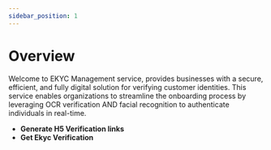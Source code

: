 ```yaml
---
sidebar_position: 1
---
```


# Overview

Welcome to EKYC Management service, provides businesses with a secure, efficient, and fully digital solution for verifying customer identities. This service enables organizations to streamline the onboarding process by leveraging OCR verification AND facial recognition to authenticate individuals in real-time.

- **Generate H5 Verification links**
- **Get Ekyc Verification**